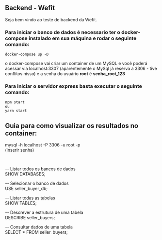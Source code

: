 ## Backend - Wefit

Seja bem vindo ao teste de backend da Wefit.

### Para iniciar o banco de dados é necessario ter o docker-compose instalado em sua máquina e rodar o seguinte comando:

    docker-compose up -D

o docker-compose vai criar um container de um MySQL e você poderá acessar via localhost:3307 (aparentemente o MySql já reserva a 3306 - tive conflitos nisso) e a senha do usuário **root** é **senha_root_123**

### Para iniciar o servidor express basta executar o seguinte comando:

    npm start
    ou
    yarn start

## Guia para como visualizar os resultados no container:

mysql -h localhost -P 3306 -u root -p <br/>
(inserir senha)

<br/>

-- Listar todos os bancos de dados <br/>
SHOW DATABASES;

-- Selecionar o banco de dados <br/>
USE seller_buyer_db;

-- Listar todas as tabelas <br/>
SHOW TABLES;

-- Descrever a estrutura de uma tabela <br/>
DESCRIBE seller_buyers;

-- Consultar dados de uma tabela <br/>
SELECT \* FROM seller_buyers;
